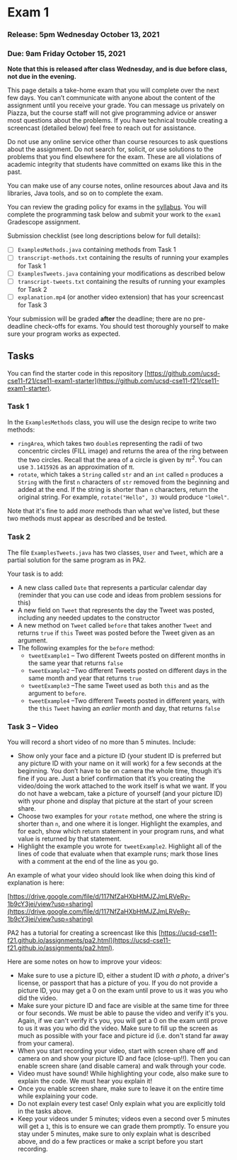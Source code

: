 # Exam 1

### Release: 5pm Wednesday October 13, 2021
### Due: 9am Friday October 15, 2021

**Note that this is released after class Wednesday, and is due before class, not
due in the evening.**

This page details a take-home exam that you will complete over the next few
days. You can’t communicate with anyone about the content of the assignment
until you receive your grade. You can message us privately on Piazza, but the
course staff will not give programming advice or answer most questions about the
problems. If you have technical trouble creating a screencast (detailed below)
feel free to reach out for assistance.

Do not use any online service other than course resources to ask questions about
the assignment. Do not search for, solicit, or use solutions to the problems
that you find elsewhere for the exam. These are all violations of academic
integrity that students have committed on exams like this in the past.

You can make use of any course notes, online resources about Java and its
libraries, Java tools, and so on to complete the exam.

You can review the grading policy for exams in the [syllabus](/syllabus.html).
You will complete the programming task below and submit your work to the `exam1` Gradescope assignment.

Submission checklist (see long descriptions below for full details):

- [ ] `ExamplesMethods.java` containing methods from Task 1
- [ ] `transcript-methods.txt` containing the results of running your examples for Task 1
- [ ] `ExamplesTweets.java` containing your modifications as described below
- [ ] `transcript-tweets.txt` containing the results of running your examples for Task 2
- [ ] `explanation.mp4` (or another video extension) that has your screencast for Task 3

Your submission will be graded **after** the deadline; there are no pre-deadline check-offs for exams. You should test thoroughly yourself to make sure your program works as expected.

## Tasks

You can find the starter code in this repository [https://github.com/ucsd-cse11-f21/cse11-exam1-starter](https://github.com/ucsd-cse11-f21/cse11-exam1-starter).

### Task 1

In the `ExamplesMethods` class, you will use the design recipe to write two methods:

- `ringArea`, which takes two `double`s representing the radii of two concentric circles (FILL image) and returns the area of the ring between the two circles. Recall that the area of a circle is given by πr<sup>2</sup>. You can use `3.1415926` as an approximation of π.
- `rotate`, which takes a `String` called `str` and an `int` called `n` produces a `String` with the first `n` characters of `str` removed from the beginning and added at the end. If the string is shorter than `n` characters, return the original string. For example, `rotate("Hello", 3)` would produce `"loHel"`.

Note that it's fine to add _more_ methods than what we've listed, but these two methods must appear as described and be tested.

### Task 2

The file `ExamplesTweets.java` has two classes, `User` and `Tweet`, which are a partial solution for the same program as in PA2.

Your task is to add:

- A new class called `Date` that represents a particular calendar day (reminder that you can use code and ideas from problem sessions for this)
- A new field on `Tweet` that represents the day the Tweet was posted, including any needed updates to the constructor
- A new method on `Tweet` called `before` that takes another `Tweet` and returns `true` if `this` Tweet was posted before the Tweet given as an argument.
- The following examples for the `before` method:
  - `tweetExample1` – Two different Tweets posted on different months in the same year that returns `false`
  - `tweetExample2` –Two different Tweets posted on different days in the same month and year that returns `true`
  - `tweetExample3` –The same Tweet used as both `this` and as the argument to `before`.
  - `tweetExample4` –Two different Tweets posted in different years, with the `this` `Tweet` having an _earlier_ month and day, that returns `false`


### Task 3 – Video
You will record a short video of no more than 5 minutes. Include:

- Show only your face and a picture ID (your student ID is preferred but any picture ID with your name on it will work) for a few seconds at the beginning. You don’t have to be on camera the whole time, though it’s fine if you are. Just a brief confirmation that it’s you creating the video/doing the work attached to the work itself is what we want. If you do not have a webcam, take a picture of yourself (and your picture ID) with your phone and display that picture at the start of your screen share.
- Choose two examples for your `rotate` method, one where the string is shorter than `n`, and one where it is longer. Highlight the examples, and for each, show which return statement in your program runs, and what value is returned by that statement.
- Highlight the example you wrote for `tweetExample2`. Highlight all of the lines of code that evaluate when that example runs; mark those lines with a comment at the end of the line as you go.

An example of what your video should look like when doing this kind of explanation is here:

[https://drive.google.com/file/d/117NfZaHXbHtMJZJmLRVeRy-1b9cY3jei/view?usp=sharing](https://drive.google.com/file/d/117NfZaHXbHtMJZJmLRVeRy-1b9cY3jei/view?usp=sharing)

PA2 has a tutorial for creating a screencast like this [https://ucsd-cse11-f21.github.io/assignments/pa2.html](https://ucsd-cse11-f21.github.io/assignments/pa2.html).

Here are some notes on how to improve your videos:

- Make sure to use a picture ID, either a student ID _with a photo_, a driver's license, or passport that has a picture of you. If you do not provide a picture ID, you may get a 0 on the exam until prove to us it was you who did the video.
- Make sure your picture ID and face are visible at the same time for three or four seconds. We must be able to pause the video and verify it's you. Again, if we can't verify it's you, you will get a 0 on the exam until prove to us it was you who did the video. Make sure to fill up the screen as much as possible with your face and picture id (i.e. don't stand far away from your camera).
- When you start recording your video, start with screen share off and camera on and show your picture ID and face (close-up!!). Then you can enable screen share (and disable camera) and walk through your code.
- Video must have sound! While highlighting your code, also make sure to explain the code. We must hear you explain it!
- Once you enable screen share, make sure to leave it on the entire time while explaining your code.
- Do not explain every test case! Only explain what you are explicitly told in the tasks above.
- Keep your videos under 5 minutes; videos even a second over 5 minutes will get a `1`, this is to ensure we can grade them promptly. To ensure you stay under 5 minutes, make sure to only explain what is described above, and do a few practices or make a script before you start recording.
